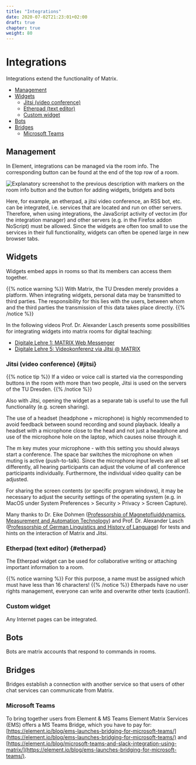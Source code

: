 ```yaml
---
title: "Integrations"
date: 2020-07-02T21:23:01+02:00
draft: true
chapter: true
weight: 80
---
```


# Integrations

Integrations extend the functionality of Matrix.

* [Management](#management)
* [Widgets](#widgets)
	* [Jitsi (video conference)](#jitsi)
	* [Etherpad (text editor)](#etherpad)
	* [Custom widget](#custom-widget)
* [Bots](#bots)
* [Bridges](#bridges)
	* [Microsoft Teams](#microsoft-teams)

## Management

In Element, integrations can be managed via the room info. The corresponding button can be found at the end of the top row of a room.

![Explanatory screenshot to the previous description with markers on the room info button and the button for adding widgets, bridgets and bots](/images/01_Widgets_en.png)

Here, for example, an etherpad, a jitsi video conference, an RSS bot, etc. can be integrated, i.e. services that are located and run on other servers. Therefore, when using integrations, the JavaScript activity of vector.im (for the integration manager) and other servers (e.g. in the Firefox addon NoScript) must be allowed. Since the widgets are often too small to use the services in their full functionality, widgets can often be opened large in new browser tabs.

## Widgets

Widgets embed apps in rooms so that its members can access them together.

{{% notice warning %}}
With Matrix, the TU Dresden merely provides a platform. When integrating widgets, personal data may be transmitted to third parties. The responsibility for this lies with the users, between whom and the third parties the transmission of this data takes place directly.
{{% /notice %}}

In the following videos Prof. Dr. Alexander Lasch presents some possibilities for integrating widgets into matrix rooms for digital teaching:

* [Digitale Lehre 1: MATRIX Web Messenger](https://youtube.de/watch?v=AtkA-sE-9uU)
* [Digitale Lehre 5: Videokonferenz via Jitsi @ MATRIX](https://youtube.de/watch?v=D2Pq-NCaVGE)

### Jitsi (video conference) {#jitsi}

{{% notice tip %}}
If a video or voice call is started via the corresponding buttons in the room with more than two people, Jitsi is used on the servers of the TU Dresden.
{{% /notice %}}

<!-- A 1:1 phone call or video within Matrix uses the direct WebRTC connection between both parties. From the 3rd person on, [Jitsi](https://de.wikipedia.org/wiki/Jitsi) is used, a free video conferencing tool (Apache license), which was installed locally at the TU Dresden in the course of the Corona crisis and the reduced availability of DFNconf: https://jitsi.tu-dresden.de

If the video conference call is started via the camera icon in the lower right corner, the Jitsi operated by the TU Dresden is automatically used. In order for Jitsi to be used for the video conference, at least three people must participate in the conference. If only two people participate in the conference, a direct connection will be established.

{{% notice warning %}}
If the jitsi integration is added via the Integration Manager, the jitsi instance of TU Dresden is not used
{{% /notice %}} -->

Also with Jitsi, opening the widget as a separate tab is useful to use the full functionality (e.g. screen sharing). 

The use of a headset (headphone + microphone) is highly recommended to avoid feedback between sound recording and sound playback. Ideally a headset with a microphone close to the head and not just a headphone and use of the microphone hole on the laptop, which causes noise through it.

The m key mutes your microphone - with this setting you should always start a conference. The space bar switches the microphone on when muting is active (push-to-talk). Since the microphone input levels are all set differently, all hearing participants can adjust the volume of all conference participants individually. Furthermore, the individual video quality can be adjusted. 

For sharing the screen contents (or specific program windows), it may be necessary to adjust the security settings of the operating system (e.g. in MacOS under System Preferences > Security > Privacy > Screen Capture).

Many thanks to Dr. Eike Dohmen ([Professorship of Magnetofluiddynamics, Measurement and Automation Technology](https://tu-dresden.de/ing/maschinenwesen/imd/mfd)) and Prof. Dr. Alexander Lasch ([Professorship of German Linguistics and History of Language](http://tu-dresden.de/gsw/slk/germanistik/gls/)) for tests and hints on the interaction of Matrix and Jitsi.

### Etherpad (text editor) {#etherpad}

The Etherpad widget can be used for collaborative writing or attaching important information to a room.

{{% notice warning %}}
For this purpose, a name must be assigned which must have less than 16 characters!
{{% /notice %}}
Etherpads have no user rights management, everyone can write and overwrite other texts (caution!). <!-- If user management is needed, better use [Nextcloud Text](https://github.com/nextcloud/text) (contact TUD cloudstore). -->

### Custom widget

Any Internet pages can be integrated.

## Bots

Bots are matrix accounts that respond to commands in rooms.

## Bridges

Bridges establish a connection with another service so that users of other chat services can communicate from Matrix.

### Microsoft Teams

To bring together users from Element & MS Teams Element Matrix Services (EMS) offers a MS Teams Bridge, which you have to pay for:
[https://element.io/blog/ems-launches-bridging-for-microsoft-teams/](https://element.io/blog/ems-launches-bridging-for-microsoft-teams/) and [https://element.io/blog/microsoft-teams-and-slack-integration-using-matrix/](https://element.io/blog/ems-launches-bridging-for-microsoft-teams/).
